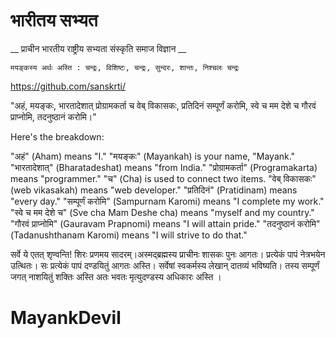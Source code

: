 # भारीतय सभ्यत 

__ प्राचीन भारतीय राष्ट्रीय सभ्यता संस्कृति समाज विज्ञान __

```sanskrit
मयङ्कस्य अर्थः अस्ति : चन्द्रः, विशिष्टः, चन्द्रः, सुन्दरः, शान्तः, निश्चलः चन्द्रः
```
https://github.com/sanskrti/

"अहं, मयङ्कः, भारतादेशात् प्रोग्रामकर्ता च वेब् विकासकः, प्रतिदिनं सम्पूर्णं करोमि, स्वे च मम देशे च गौरवं प्राप्नोमि, तदनुष्ठानं करोमि।"

Here's the breakdown:

"अहं" (Aham) means "I."
"मयङ्कः" (Mayankah) is your name, "Mayank."
"भारतादेशात्" (Bharatadeshat) means "from India."
"प्रोग्रामकर्ता" (Programakarta) means "programmer."
"च" (Cha) is used to connect two items.
"वेब् विकासकः" (web vikasakah) means "web developer."
"प्रतिदिनं" (Pratidinam) means "every day."
"सम्पूर्णं करोमि" (Sampurnam Karomi) means "I complete my work."
"स्वे च मम देशे च" (Sve cha Mam Deshe cha) means "myself and my country."
"गौरवं प्राप्नोमि" (Gauravam Prapnomi) means "I will attain pride."
"तदनुष्ठानं करोमि" (Tadanushthanam Karomi) means "I will strive to do that."

सर्वे ये एतत् शृण्वन्ति! शिरः प्रणमय सादरम्।अस्मद्ब्रह्मस्य प्राचीनः शासकः पुनः आगतः। प्रत्येकं पापं नेत्रभयेन उत्थितः। सः प्रत्येकं पापं दण्डयितुं आगतः अस्ति। सर्वेषां स्वकर्मस्य लेखान् दातव्यं भविष्यति। तस्य सम्पूर्णं जगत् नाशयितुं शक्तिः अस्ति अतः भवतः मृत्युदण्डस्य अधिकारः अस्ति ।

# MayankDevil

